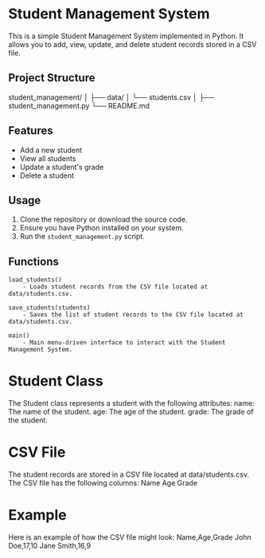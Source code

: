 # Student Management System

This is a simple Student Management System implemented in Python. It allows you to add, view, update, and delete student records stored in a CSV file.

## Project Structure

 student_management/
│
├── data/
│   └── students.csv
│
├── student_management.py
└── README.md

## Features

- Add a new student
- View all students
- Update a student's grade
- Delete a student

## Usage

1. Clone the repository or download the source code.
2. Ensure you have Python installed on your system.
3. Run the `student_management.py` script.

## Functions
    load_students()
        - Loads student records from the CSV file located at data/students.csv.

    save_students(students)
        - Saves the list of student records to the CSV file located at data/students.csv.

    main()
        - Main menu-driven interface to interact with the Student Management System.

# Student Class
The Student class represents a student with the following attributes:
    name: The name of the student.
    age: The age of the student.
    grade: The grade of the student.

# CSV File
The student records are stored in a CSV file located at data/students.csv. The CSV file has the following columns:
    Name
    Age
    Grade

# Example
Here is an example of how the CSV file might look:
    Name,Age,Grade
    John Doe,17,10
    Jane Smith,16,9
